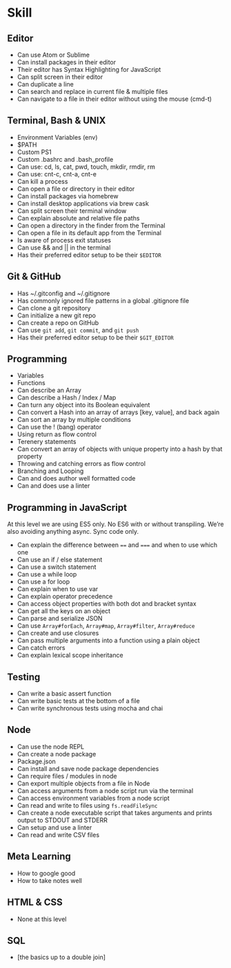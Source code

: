# Skill

## Editor

- Can use Atom or Sublime
- Can install packages in their editor
- Their editor has Syntax Highlighting for JavaScript
- Can split screen in their editor
- Can duplicate a line
- Can search and replace in current file & multiple files
- Can navigate to a file in their editor without using the mouse (cmd-t)


## Terminal, Bash & UNIX

- Environment Variables (env)
- $PATH
- Custom PS1
- Custom .bashrc and .bash_profile
- Can use: cd, ls, cat, pwd, touch, mkdir, rmdir, rm
- Can use: cnt-c, cnt-a, cnt-e
- Can kill a process
- Can open a file or directory in their editor
- Can install packages via homebrew
- Can install desktop applications via brew cask
- Can split screen their terminal window
- Can explain absolute and relative file paths
- Can open a directory in the finder from the Terminal
- Can open a file in its default app from the Terminal
- Is aware of process exit statuses
- Can use && and || in the terminal
- Has their preferred editor setup to be their `$EDITOR`


## Git & GitHub

- Has ~/.gitconfig and ~/.gitignore
- Has commonly ignored file patterns in a global .gitignore file
- Can clone a git repository
- Can initialize a new git repo
- Can create a repo on GitHub
- Can use `git add`, `git commit`, and `git push`
- Has their preferred editor setup to be their `$GIT_EDITOR`


## Programming

- Variables
- Functions
- Can describe an Array
- Can describe a Hash / Index / Map
- Can turn any object into its Boolean equivalent
- Can convert a Hash into an array of arrays [key, value], and back again
- Can sort an array by multiple conditions
- Can use the ! (bang) operator
- Using return as flow control
- Terenery statements
- Can convert an array of objects with unique property into a hash by that property
- Throwing and catching errors as flow control
- Branching and Looping
- Can and does author well formatted code
- Can and does use a linter


## Programming in JavaScript

At this level we are using ES5 only. No ES6 with or without transpiling. We’re also avoiding anything async. Sync code only.

- Can explain the difference between `==` and `===` and when to use which one
- Can use an if / else statement
- Can use a switch statement
- Can use a while loop
- Can use a for loop
- Can explain when to use var
- Can explain operator precedence
- Can access object properties with both dot and bracket syntax
- Can get all the keys on an object
- Can parse and serialize JSON
- Can use `Array#forEach`, `Array#map`, `Array#filter`, `Array#reduce`
- Can create and use closures
- Can pass multiple arguments into a function using a plain object
- Can catch errors
- Can explain lexical scope inheritance


## Testing

- Can write a basic assert function
- Can write basic tests at the bottom of a file
- Can write synchronous tests using mocha and chai


## Node

- Can use the node REPL
- Can create a node package
- Package.json
- Can install and save node package dependencies
- Can require files / modules in node
- Can export multiple objects from a file in Node
- Can access arguments from a node script run via the terminal
- Can access environment variables from a node script
- Can read and write to files using `fs.readFileSync`
- Can create a node executable script that takes arguments and prints output to STDOUT and STDERR
- Can setup and use a linter
- Can read and write CSV files


## Meta Learning

- How to google good
- How to take notes well

## HTML & CSS

- None at this level

## SQL

- [the basics up to a double join]



